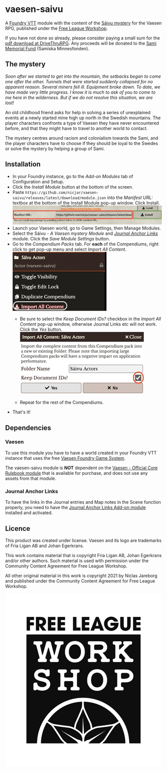 # vaesen-saivu

A [Foundry VTT](https://foundryvtt.com/) module with the content of the [Sáivu mystery](https://www.drivethrurpg.com/product/350930/Saivu--A-Vaesen-Mystery) for the Vaesen RPG, published under the [Free League Workshop](https://www.drivethrurpg.com/cc/30/free-league-work-shop).

If you have not done so already, please consider paying a small sum for the [pdf download at DriveThruRPG](https://www.drivethrurpg.com/product/350930/Saivu--A-Vaesen-Mystery). Any proceeds will be donated to the [Sami Memorial Fund](https://densamiskaminnesfonden.se/) (Samiska Minnesfonden).

## The mystery

*Soon after we started to get into the mountain, the setbacks began to come one after the other. Tunnels that were started suddenly collapsed for no apparent reason. Several miners fell ill. Equipment broke down. To date, we have made very little progress. I know it is much to ask of you to come to me here in the wilderness. But if we do not resolve this situation, we are lost!*

An old childhood friend asks for help in solving a series of unexplained events at a newly started mine high up north in the Swedish mountains. The player characters confronts a type of Vaesen they have never encountered before, and that they might have to travel to another world to contact.

The mystery centres around racism and colonialism towards the Sami, and the player characters have to choose if they should be loyal to the Swedes or solve the mystery by helping a group of Sami.

## Installation

* In your Foundry instance, go to the *Add-on Modules* tab of Configuration and Setup.
* Click the *Install Module* button at the bottom of the screen.
* Paste `https://github.com/nicjar/vaesen-saivu/releases/latest/download/module.json` into the *Manifest URL:* textbox at the bottom of the Install Module pop-up window. Click Install.
![Install screenshot](doc/install.jpg)
* Launch your Vaesen world, go to Game Settings, then Manage Modules.
* Select the Sáivu - _A Vaesen mystery Module_ and _[Journal Anchor Links](#journal-anchor-links)_ module. Click the _Save Module Settings_ button.
* Go to the _Compendium Packs_ tab. For **each** of the Compendiums, right click to get pop-up menu and select _Import All Content_.
  ![Import all Content screenshot](doc/import_all_content.jpg)
  * Be sure to select the _Keep Document IDs?_ checkbox in the _Import All Content_ pop-up window, otherwise Journal Links etc will not work. Click the _Yes_ button.
  ![Keep Document IDs screenshot](doc/keep_document_ids.jpg)

  * Repeat for the rest of the Compendiums.
* That's it!

## Dependencies

### Vaesen

To use this module you have to have a world created in your Foundry VTT instance that uses the free [Vaesen Foundry Game System](https://github.com/fvtt-fria-ligan/vaesen-foundry-vtt).

The vaesen-saivu module is **NOT** dependent on the [Vaesen - Official Core Rulebook module](https://freeleaguepublishing.com/en/store/?product_id=7092046200981) that is available for purchase, and does not use any assets from that module.

### Journal Anchor Links

To have the links in the Journal entries and Map notes in the Scene function properly, you need to have the [Journal Anchor Links Add-on module](https://github.com/aMediocreDad/jal) installed and activated.

## Licence

This product was created under license. Vaesen and its logo are trademarks of Fria Ligan AB and Johan Egerkrans.

This work contains material that is copyright Fria Ligan AB, Johan Egerkrans and/or other authors. Such material is used with permission under the Community Content Agreement for Free League Workshop.

All other original material in this work is copyright 2021 by Niclas Jareborg and published under the Community Content Agreement for Free League Workshop.

![Free League Workshop logo](doc/FLW_eng_cent_pos.png)
